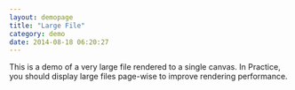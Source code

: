 ```yaml
---
layout: demopage
title: "Large File"
category: demo
date: 2014-08-18 06:20:27
---
```


<script type="text/JavaScript" src="{{ site.baseurl }}/js/Inspector.js"></script>


<div class="well">
<p>
This is a demo of a very large file rendered to a single canvas. In Practice, you should display large files page-wise to improve rendering performance. 
</p>
<p>

</p>
</div>

<div id="music"></div>

<script>
$.get('{{ site.baseurl }}/xml/sinfonie.xml', function (meiCode) {
    var viewer = new MSV.Viewer({
          data   : meiCode, 
          target : $('#music'),
          labelMode : 'full',
          autoStaveConnectorLine: true,
          pageHeight: 1700, 
          pageWidth:30000, 
          pageScale:0.5, 
          staveSpacing: 80
        });
}, 'xml');
</script>

